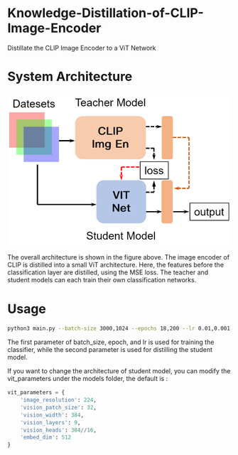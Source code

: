 # Knowledge-Distillation-of-CLIP-Image-Encoder

Distillate the CLIP Image Encoder to a ViT Network

# System Architecture

![System architecture](./models/Arch.png "System architecture")

The overall architecture is shown in the figure above. The image encoder of CLIP is distilled into a small ViT architecture. Here, the features before the classification layer are distilled, using the MSE loss. The teacher and student models can each train their own classification networks.

# Usage

```bash
python3 main.py --batch-size 3000,1024 --epochs 18,200 --lr 0.01,0.001 --device cuda
```

The first parameter of batch_size, epoch, and lr is used for training the classifier, while the second parameter is used for distilling the student model.

If you want to change the architecture of student model, you can modify the vit_parameters under the models folder, the default is :

```python
vit_parameters = {
    'image_resolution': 224,
    'vision_patch_size': 32,
    'vision_width': 384,
    'vision_layers': 9,
    'vision_heads': 384//16,
    'embed_dim': 512
}
```
